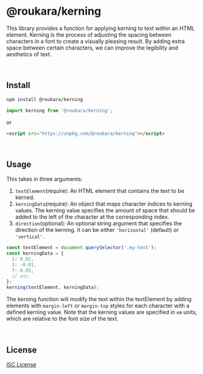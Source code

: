 # @roukara/kerning

This library provides a function for applying kerning to text within an HTML element. Kerning is the process of adjusting the spacing between characters in a font to create a visually pleasing result. By adding extra space between certain characters, we can improve the legibility and aesthetics of text.

<br>

## Install

```sh
npm install @roukara/kerning
```
```js
import kerning from '@roukara/kerning';
```
or
```html
<script src="https://unpkg.com/@roukara/kerning"></script>
```

<br>

## Usage

This takes in three arguments:<br>
1. `textElement`(require): An HTML element that contains the text to be kerned.
2. `kerningData`(require): An object that maps character indices to kerning values. The kerning value specifies the amount of space that should be added to the left of the character at the corresponding index.
3. `direction`(optional): An optional string argument that specifies the direction of the kerning. It can be either `'horizontal'` (default) or `'vertical'`.

```js
const textElement = document.querySelector('.my-text');
const kerningData = {
  1: 0.02,
  3: -0.01,
  7: 0.05,
  // etc.
};
kerning(textElement, kerningData);
```

The kerning function will modify the text within the textElement by adding <span> elements with `margin-left` or `margin-top` styles for each character with a defined kerning value.
Note that the kerning values are specified in `em` units, which are relative to the font size of the text.

<br>

## License

[ISC License](http://opensource.org/licenses/ISC)

<br>
